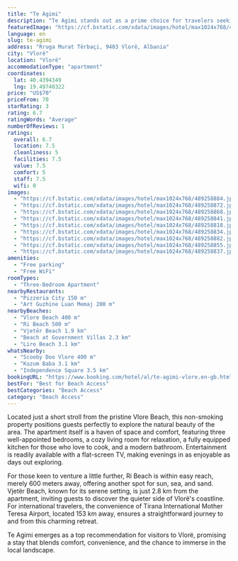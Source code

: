 ```yaml
---
title: "Te Agimi"
description: "Te Agimi stands out as a prime choice for travelers seeking comfort and convenience in Vlorë."
featuredImage: "https://cf.bstatic.com/xdata/images/hotel/max1024x768/489258884.jpg?k=0d17556921ef8cc19b9dc9956baf425df7d1db17384df276a31d38127ac72fff&o=&hp=1"
language: en
slug: te-agimi
address: "Rruga Murat Tërbaçi, 9403 Vlorë, Albania"
city: "Vlorë"
location: "Vlorë"
accommodationType: "apartment"
coordinates:
  lat: 40.4394349
  lng: 19.49740322
price: "US$70"
priceFrom: 70
starRating: 3
rating: 6.7
ratingWords: "Average"
numberOfReviews: 1
ratings:
  overall: 6.7
  location: 7.5
  cleanliness: 5
  facilities: 7.5
  value: 7.5
  comfort: 5
  staff: 7.5
  wifi: 0
images:
  - "https://cf.bstatic.com/xdata/images/hotel/max1024x768/489258884.jpg?k=0d17556921ef8cc19b9dc9956baf425df7d1db17384df276a31d38127ac72fff&o=&hp=1"
  - "https://cf.bstatic.com/xdata/images/hotel/max1024x768/489258872.jpg?k=3db304f4d109ebbf5e28a961d56fc458833f510e88d770d7e1f30174e0383167&o=&hp=1"
  - "https://cf.bstatic.com/xdata/images/hotel/max1024x768/489258868.jpg?k=c384fd9f850fa7d140d4cc1c12a62c52e3320de8669eeea4653a3dfb7fdf0067&o=&hp=1"
  - "https://cf.bstatic.com/xdata/images/hotel/max1024x768/489258841.jpg?k=473a69282b3fe8864925f0cc7e9dc693f6ea59e0cb8f46983fcbcc7307d3a42b&o=&hp=1"
  - "https://cf.bstatic.com/xdata/images/hotel/max1024x768/489258818.jpg?k=f817ddc5f01810ae4c20cecb001b81c2f01a47a94a0c02d6ffecac3f972a43f2&o=&hp=1"
  - "https://cf.bstatic.com/xdata/images/hotel/max1024x768/489258834.jpg?k=6e25ae86b0c77abb1d1f0ec4c2f63262793af889b21e7f62746f23214bc08c00&o=&hp=1"
  - "https://cf.bstatic.com/xdata/images/hotel/max1024x768/489258882.jpg?k=3252766f21f999cb263f799892897d69b07423e9377b101e2ebb4289a594288b&o=&hp=1"
  - "https://cf.bstatic.com/xdata/images/hotel/max1024x768/489258855.jpg?k=a2eead978ca19a34d27c25f30b37368496113824981b45fb2863d87365772305&o=&hp=1"
  - "https://cf.bstatic.com/xdata/images/hotel/max1024x768/489258837.jpg?k=47968020ad459bac9b6c2ddfcc969cc1fe035ad8ae55067f1f2c1894ebd0066d&o=&hp=1"
amenities:
  - "Free parking"
  - "Free WiFi"
roomTypes:
  - "Three-Bedroom Apartment"
nearbyRestaurants:
  - "Pizzeria City 150 m"
  - "Art Guzhine Luan Memaj 200 m"
nearbyBeaches:
  - "Vlore Beach 400 m"
  - "Ri Beach 500 m"
  - "Vjetër Beach 1.9 km"
  - "Beach at Government Villas 2.3 km"
  - "Liro Beach 3.1 km"
whatsNearby:
  - "Scooby Doo Vlore 400 m"
  - "Kuzum Baba 3.1 km"
  - "Independence Square 3.5 km"
bookingURL: "https://www.booking.com/hotel/al/te-agimi-vlore.en-gb.html?aid=8035640"
bestFor: "Best for Beach Access"
bestCategories: "Beach Access"
category: "Beach Access"
---
```


Located just a short stroll from the pristine Vlore Beach, this non-smoking property positions guests perfectly to explore the natural beauty of the area. The apartment itself is a haven of space and comfort, featuring three well-appointed bedrooms, a cozy living room for relaxation, a fully equipped kitchen for those who love to cook, and a modern bathroom. Entertainment is readily available with a flat-screen TV, making evenings in as enjoyable as days out exploring.

For those keen to venture a little further, Ri Beach is within easy reach, merely 600 meters away, offering another spot for sun, sea, and sand. Vjetër Beach, known for its serene setting, is just 2.8 km from the apartment, inviting guests to discover the quieter side of Vlorë's coastline. For international travelers, the convenience of Tirana International Mother Teresa Airport, located 153 km away, ensures a straightforward journey to and from this charming retreat.

Te Agimi emerges as a top recommendation for visitors to Vlorë, promising a stay that blends comfort, convenience, and the chance to immerse in the local landscape.